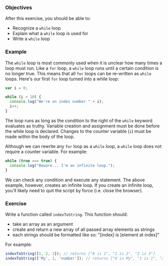 <!--{ ids:[197], language:'JavaScript', type:'workshop', order: 6, name:'While Loops', description:'When you don't know how many times a loop should run, use a while loop' }-->

### Objectives

After this exercise, you should be able to:

- Recognize a `while` loop
- Explain what a `while` loop is used for
- Write a `while` loop

### Example

The `while` loop is most commonly used when it is unclear how many times a loop must run. Like a `for` loop, a `while` loop runs until a certain condition is no longer true. This means that all `for` loops can be re-written as `while` loops. Here's our first `for` loop turned into a while loop:

```js
var i = 0;

while (i < 10) {
  console.log("We're on index number " + i);
  i++;
}
```

The loop runs as long as the condition to the right of the `while` keyword evaluates as truthy. Variable creation and assignment must be done before the while loop is declared. Changes to the counter variable (`i`) must be made within the body of the loop.

Although we can rewrite any `for` loop as a `while` loop, a `while` loop does not require a counter variable. For example:

```js
while (true === true) {
  console.log("Beware... I'm an infinite loop.");
}
```

We can check any condition and execute any statement. The above example, however, creates an infinite loop. If you create an infinite loop, you'll likely need to quit the script by force (i.e. close the browser).

### Exercise

Write a function called `indexToString`. This function should:

  - take an array as an argument
  - create and return a new array of all passed array elements as strings
  - each strings should be formatted like so: "[index] is [element at index]"

For example:

```js
indexToString([1, 2, 3]); // returns ["0 is 1", "1 is 2", "2 is 3"]
indexToString(['My', 1, 'number']); // returns ["0 is My", "1 is 1", "2 is number"]
```
